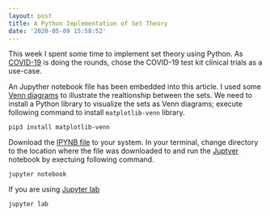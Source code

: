 ```yaml
---
layout: post
title: A Python Implementation of Set Theory
date: '2020-05-09 15:58:52'
---
```


This week I spent some time to implement set theory  using Python. As [COVID-19](https://en.wikipedia.org/wiki/Coronavirus_disease_2019) is doing the rounds, chose the COVID-19 test kit clinical trials as a use-case. 

An Jupyther notebook file has been embedded into this article. I used some [Venn diagrams](https://en.wikipedia.org/wiki/Venn_diagram) to illustrate the realtionship between the sets. We need to install a Python library to visualize the sets as Venn diagrams; execute following command to install `matplotlib-venn` library.
```
pip3 install matplotlib-venn 
``` 
Download the [IPYNB file](https://gist.github.com/pranavek/ef7afca6b4896bca753e7a39f8b444c9) to your system. In your terminal, change directory to the location where the file was downloaded to and run the [Juptyer](https://jupyter.org/) notebook by exectuing following command.
```
jupyter notebook

```

If you are using [Jupyter lab](https://jupyterlab.readthedocs.io/en/stable/)
```
jupyter lab
```

<script src="https://gist.github.com/pranavek/ef7afca6b4896bca753e7a39f8b444c9.js"></script>
